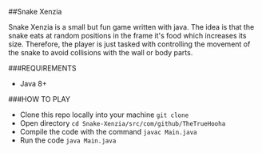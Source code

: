 ##Snake Xenzia

Snake Xenzia is a small but fun game written with java.
The idea is that the snake eats at random positions in the frame it's food which
increases its size. Therefore, the player is just tasked with controlling the
movement of the snake to avoid collisions with the wall or body parts.


###REQUIREMENTS
- Java 8+


###HOW TO PLAY
- Clone this repo locally into your machine `git clone`
- Open directory `cd Snake-Xenzia/src/com/github/TheTrueHooha`
- Compile the code with the command `javac Main.java`
- Run the code `java Main.java`
